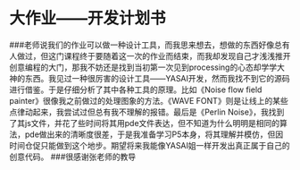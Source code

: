 # 大作业——开发计划书
###老师说我们的作业可以做一种设计工具，而我思来想去，想做的东西好像总有人做过，但这门课程终于要随着这一次的作业而结束，而我却发现自己才浅浅推开创意编程的大门，那我不妨还是找到当初第一次见到processing的心态却学学大神的东西。我见过一种很厉害的设计工具——YASAI开发，然而我找不到它的源码进行借鉴。于是仔细分析了其中各种工具的原理。比如《Noise flow field painter》很像我之前做过的处理图象的方法。《WAVE FONT》则是让线上的某些点律动起来，我尝试过但总有我不理解的报错。最后是《Perlin Noise》，我找到了其js文件，并花了些时间将其用pde文件表达，但不知道为什么明明是相同的算法，pde做出来的清晰度很差，于是我准备学习P5本身，将其理解并模仿，但因时间仓促只能做到这个地步。期望将来我能像YASAI姐一样开发出真正属于自己的创意代码。
###很感谢张老师的教导